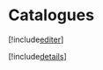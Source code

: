 # Catalogues

[!include[editer](catalogues.editer.autogen.md)]

[!include[details](catalogues.details.autogen.md)]






































































































